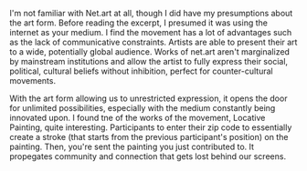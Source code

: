 I'm not familiar with Net.art at all, though I did have my presumptions about the art form. Before reading the excerpt, I presumed it was using the internet as your medium. I find the movement has a lot of advantages such as the lack of communicative constraints. Artists are able to present their art to a wide, potentially global audience. Works of net.art aren't marginalized by mainstream institutions and allow the artist to fully express their social, political, cultural beliefs without inhibition, perfect for counter-cultural movements. 

With the art form allowing us to unrestricted expression, it opens the door for unlimited possibilities, especially with the medium constantly being innovated upon. I found tne of the works of the movement, Locative Painting, quite interesting. Participants to enter their zip code to essentially create a stroke (that starts from the previous participant's position) on the painting. Then, you're sent the painting you just contributed to. It propegates community and connection that gets lost behind our screens.
